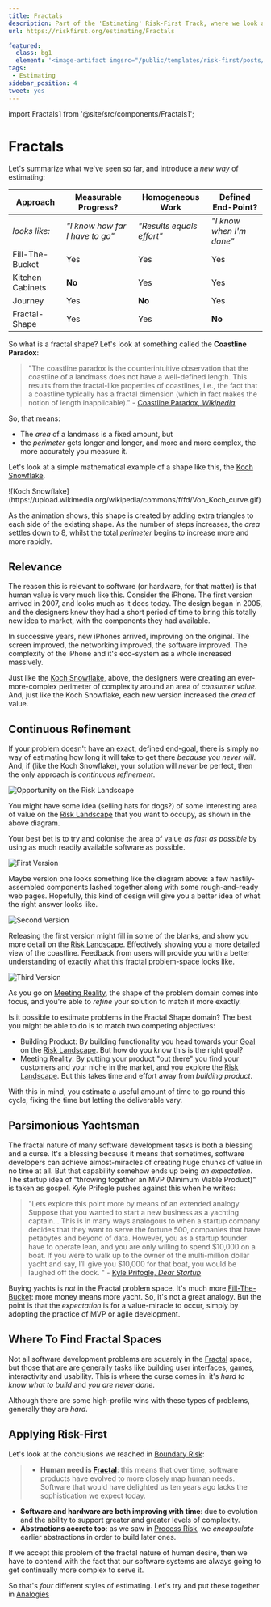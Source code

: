 ```yaml
---
title: Fractals
description: Part of the 'Estimating' Risk-First Track, where we look at estimating with uncertain boundaries.
url: https://riskfirst.org/estimating/Fractals

featured: 
  class: bg1
  element: '<image-artifact imgsrc="/public/templates/risk-first/posts/fractal.svg">Fractals</image-artifact>'
tags:
 - Estimating
sidebar_position: 4
tweet: yes
---
```


import Fractals1 from '@site/src/components/Fractals1';


# Fractals

Let's summarize what we've seen so far, and introduce a _new way_ of estimating:

|Approach             |Measurable Progress?       |Homogeneous Work       |Defined End-Point?   |
|---------------------|---------------------------|-----------------------|---------------------|
|_looks like:_        |_"I know how far I have to go"_|_"Results equals effort"_|_"I know when I'm done"_|
|Fill-The-Bucket      |Yes                        |Yes                    |Yes                  |
|Kitchen Cabinets     |**No**                     |Yes                    |Yes                  |
|Journey              |Yes                        |**No**                 |Yes                  |
|Fractal-Shape        |Yes                        |Yes                    |**No**               |

So what is a fractal shape?  Let's look at something called the **Coastline Paradox**:

> "The coastline paradox is the counterintuitive observation that the coastline of a landmass does not have a well-defined length. This results from the fractal-like properties of coastlines, i.e., the fact that a coastline typically has a fractal dimension (which in fact makes the notion of length inapplicable)." - [Coastline Paradox, _Wikipedia_](https://en.wikipedia.org/wiki/Coastline_paradox)

So, that means:

 - The _area_ of a landmass is a fixed amount, but
 - the _perimeter_ gets longer and longer, and more and more complex, the more accurately you measure it.
 
Let's look at a simple mathematical example of a shape like this, the [Koch Snowflake](https://en.wikipedia.org/wiki/Koch_snowflake).

<!--replace ![Koch Snowflake](/img/estimates/koch.png)-->![Koch Snowflake](https://upload.wikimedia.org/wikipedia/commons/f/fd/Von_Koch_curve.gif)<!--endreplace-->

<Fractals1 />

As the animation shows, this shape is created by adding extra triangles to each side of the existing shape.  As the number of steps increases, the _area_ settles down to 8, whilst the total _perimeter_ begins to increase more and more rapidly.

## Relevance

The reason this is relevant to software (or hardware, for that matter) is that human value is very much like this.  Consider the iPhone.  The first version arrived in 2007, and looks much as it does today.  The design began in 2005, and the designers knew they had a short period of time to bring this totally new idea to market, with the components they had available.

In successive years, new iPhones arrived, improving on the original.  The screen improved, the networking improved, the software improved.  The complexity of the iPhone and it's eco-system as a whole increased massively.


Just like the [Koch Snowflake](https://en.wikipedia.org/wiki/Koch_snowflake), above, the designers were creating an ever-more-complex perimeter of complexity around an area of _consumer value_.  And, just like the Koch Snowflake, each new version increased the _area_ of value.  

## Continuous Refinement

If your problem doesn't have an exact, defined end-goal, there is simply no way of estimating how long it will take to get there _because you never will_.  And, if (like the Koch Snowflake), your solution will _never_ be perfect, then the only approach is _continuous refinement_. 

![Opportunity on the Risk Landscape](/img/estimates/fractal1.png)

You might have some idea (selling hats for dogs?) of some interesting area of value on the [Risk Landscape](../thinking/Glossary.md#risk-landscape)  that you want to occupy, as shown in the above diagram.  

Your best bet is to try and colonise the area of value _as fast as possible_ by using as much readily available software as possible.  

![First Version](/img/estimates/fractal2.png)

Maybe version one looks something like the diagram above: a few hastily-assembled components lashed together along with some rough-and-ready web pages.   Hopefully, this kind of design will give you a better idea of what the right answer looks like.

![Second Version](/img/estimates/fractal3.png)

Releasing the first version might fill in some of the blanks, and show you more detail on the [Risk Landscape](../thinking/Glossary.md#risk-landscape).  Effectively showing you a more detailed view of the coastline.   Feedback from users will provide you with a better understanding of exactly what this fractal problem-space looks like. 

![Third Version](/img/estimates/fractal4.png)

As you go on [Meeting Reality](../thinking/Glossary.md#meet-reality), the shape of the problem domain comes into focus, and you're able to _refine_ your solution to match it more exactly.

Is it possible to estimate problems in the Fractal Shape domain?  The best you might be able to do is to match two competing objectives:

- Building Product:  By building functionality you head towards your [Goal](../thinking/Glossary.md#goal-in-mind) on the [Risk Landscape](../thinking/Glossary.md#risk-landscape).  But how do you know this is the right goal?
- [Meeting Reality](../thinking/Glossary.md#meet-reality):  By putting your product "out there" you find your customers and your niche in the market, and you explore the [Risk Landscape](../thinking/Glossary.md#risk-landscape).  But this takes time and effort away from _building product_.

With this in mind, you estimate a useful amount of time to go round this cycle, fixing the time but letting the deliverable vary.
 
## Parsimonious Yachtsman 

The fractal nature of many software development tasks is both a blessing and a curse.  It's a blessing because it means that sometimes, software developers can achieve almost-miracles of creating huge chunks of value in no time at all.  But that capability somehow ends up being _an expectation_.   The startup idea of "throwing together an MVP (Minimum Viable Product)" is taken as gospel.  Kyle Prifogle pushes against this when he writes:

> "Lets explore this point more by means of an extended analogy. Suppose that you wanted to start a new business as a yachting captain... This is in many ways analogous to when a startup company decides that they want to serve the fortune 500, companies that have petabytes and beyond of data. However, you as a startup founder have to operate lean, and you are only willing to spend $10,000 on a boat. If you were to walk up to the owner of the multi-million dollar yacht and say, I’ll give you $10,000 for that boat, you would be laughed off the dock. " - [Kyle Prifogle, _Dear Startup_](https://kyleprifogle.com/dear-startup/)

Buying yachts is _not_ in the Fractal problem space.  It's much more [Fill-The-Bucket](Fill-The-Bucket.md): more money means more yacht.  So, it's not a great analogy.  But the point is that the _expectation_ is for a value-miracle to occur, simply by adopting the practice of MVP or agile development.

## Where To Find Fractal Spaces

Not all software development problems are squarely in the [Fractal](Fractals.md) space, but those that are are generally tasks like building user interfaces, games, interactivity and usability.  This is where the curse comes in:  it's _hard to know what to build_ and _you are never done_.  

Although there are some high-profile wins with these types of problems, generally they are _hard_.
 
## Applying Risk-First

Let's look at the conclusions we reached in [Boundary Risk](../risks/Boundary-Risk.md):

> - **Human need is [Fractal](https://en.wikipedia.org/wiki/Fractal)**:  this means that over time, software products have evolved to more closely map human needs.   Software that would have delighted us ten years ago lacks the sophistication we expect today.
- **Software and hardware are both improving with time**: due to evolution and the ability to support greater and greater levels of complexity.
- **Abstractions accrete too**:  as we saw in [Process Risk](../risks/Process-Risk.md), we _encapsulate_ earlier abstractions in order to build later ones.

If we accept this problem of the fractal nature of human desire, then we have to contend with the fact that our software systems are always going to get continually more complex to serve it.

So that's _four_ different styles of estimating.  Let's try and put these together in [Analogies](Analogies.md)




